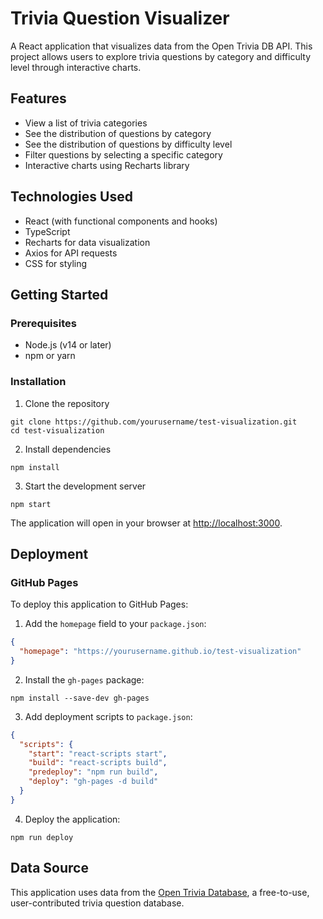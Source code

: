 # Trivia Question Visualizer

A React application that visualizes data from the Open Trivia DB API. This project allows users to explore trivia questions by category and difficulty level through interactive charts.

## Features

- View a list of trivia categories
- See the distribution of questions by category
- See the distribution of questions by difficulty level
- Filter questions by selecting a specific category
- Interactive charts using Recharts library

## Technologies Used

- React (with functional components and hooks)
- TypeScript
- Recharts for data visualization
- Axios for API requests
- CSS for styling

## Getting Started

### Prerequisites

- Node.js (v14 or later)
- npm or yarn

### Installation

1. Clone the repository
```
git clone https://github.com/yourusername/test-visualization.git
cd test-visualization
```

2. Install dependencies
```
npm install
```

3. Start the development server
```
npm start
```

The application will open in your browser at [http://localhost:3000](http://localhost:3000).

## Deployment

### GitHub Pages

To deploy this application to GitHub Pages:

1. Add the `homepage` field to your `package.json`:
```json
{
  "homepage": "https://yourusername.github.io/test-visualization"
}
```

2. Install the `gh-pages` package:
```
npm install --save-dev gh-pages
```

3. Add deployment scripts to `package.json`:
```json
{
  "scripts": {
    "start": "react-scripts start",
    "build": "react-scripts build",
    "predeploy": "npm run build",
    "deploy": "gh-pages -d build"
  }
}
```

4. Deploy the application:
```
npm run deploy
```

## Data Source

This application uses data from the [Open Trivia Database](https://opentdb.com), a free-to-use, user-contributed trivia question database.